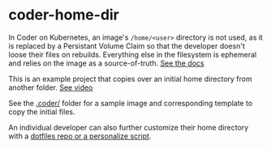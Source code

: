# coder-home-dir

In Coder on Kubernetes, an image's `/home/<user>` directory is not used, as it is replaced by a Persistant Volume Claim so that the developer doesn't loose their files on rebuilds. Everything else in the filesystem is ephemeral and relies on the image as a source-of-truth. [See the docs](https://coder.com/docs/workspaces/personalization#persistent-home)

This is an example project that copies over an initial home directory from another folder. [See video](https://kapwi.ng/c/UkP3xaVA)

See the [.coder/](.coder/) folder for a sample image and corresponding template to copy the initial files.

An individual developer can also further customize their home directory with a [dotfiles repo or a personalize script](https://coder.com/docs/workspaces/personalization).
